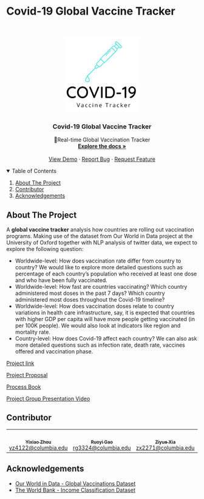 # Covid-19 Global Vaccine Tracker
<!-- PROJECT LOGO -->
<br />
<p align="center">
  <a href="https://github.com/QMSS-G5063-2022/Group_AB_Covid_Vaccination">
    <img src="images/COVID-19.png" alt="Logo" width="200" height="200">
  </a>

  <h3 align="center">Covid-19 Global Vaccine Tracker</h3>

  <p align="center">
     🚀Real-time Global Vaccination Tracker
    <br />
    <a href="https://github.com/QMSS-G5063-2022/Group_AB_Covid_Vaccination"><strong>Explore the docs »</strong></a>
    <br />
    <br />
    <a href="https://github.com/QMSS-G5063-2022/Group_AB_Covid_Vaccination">View Demo</a>
    ·
    <a href="https://github.com/QMSS-G5063-2022/Group_AB_Covid_Vaccination/issues">Report Bug</a>
    ·
    <a href="https://github.com/QMSS-G5063-2022/Group_AB_Covid_Vaccination/issues">Request Feature</a>
  </p>
</p>

<!-- TABLE OF CONTENTS -->
<details open="open">
  <summary>Table of Contents</summary>
  <ol>
    <li><a href="#about-the-project">About The Project</a></li>
    <li><a href="#contributor">Contributor</a></li>
    <li><a href="#acknowledgements">Acknowledgements</a></li>
  </ol>
</details>

<!-- ABOUT THE PROJECT -->
## About The Project
A **global vaccine tracker** analysis how countries are rolling out vaccination programs. Making use of the dataset from Our World in Data project at the University of Oxford together with NLP analysis of twitter data, we expect to explore the following question:

- Worldwide-level: How does vaccination rate differ from country to country? We would like to explore more detailed questions such as percentage of each country’s population who received at least one dose and who have been fully vaccinated.
- Worldwide-level: How fast are countries vaccinating? Which country administered most doses in the past 7 days? Which country administered most doses throughout the Covid-19 timeline?
- Worldwide-level: How does vaccination doses relate to country variations in health care infrastructure, say, it is expected that countries with higher GDP per capita will have more people getting vaccinated (in per 100K people). We would also look at indicators like region and mortality rate. 
- Country-level: How does Covid-19 affect each country? We can also ask more detailed questions such as infection rate, death rate, vaccines offered and vaccination phase.

[Project link](https://ashizhou.shinyapps.io/vaccination_tracker/)

[Project Proposal](./Final_Project_Proposal_Group_AB_Covid_Vaccination.pdf.pdf)

[Process Book](./Process_Book_Group_AB.pdf)

[Project Group Presentation Video](https://drive.google.com/file/d/1UJTbEJQBgnzkw4zgZgKDIse_qgbpDcvN/view?usp=sharing)

<!-- CONTRIBUTOR -->
## Contributor

<table align="center">
  <tr>
    <td align="center"><a href="https://github.com/ashizhou"><img src="https://avatars.githubusercontent.com/u/70239764?v=3&s=100" width="100px;" alt=""/><br /><sub><b>Yixiao Zhou</b></sub></a><br /><a href="yz4122@columbia.edu" title="Email-Address">yz4122@columbia.edu</a></td>
      <td align="center"><a href="https://github.com/gabrici39"><img src="https://avatars.githubusercontent.com/u/95658686?v=3&s=100" width="100px;" alt=""/><br /><sub><b>Ruoyi Gao</b></sub></a><br /><a href="rg3324@columbia.edu" title="Email-Address">rg3324@columbia.edu</a></td>
     <td align="center"><a href="https://github.com/ZIYUEXIA"><img src="https://avatars.githubusercontent.com/u/98167885?v=3&s=100" width="100px;" alt=""/><br /><sub><b>Ziyue Xia</b></sub></a><br /><a href="zx2271@columbia.edu" title="Email-Address">zx2271@columbia.edu</a></td>
     <td align="center"><a href="https://github.com/sssooyyi"><img src="https://avatars.githubusercontent.com/u/95590300?v=3&s=100" width="100px;" alt=""/><br /><sub><b>Yi Sun</b></sub></a><br /><a href="ys3512@columbia.edu" title="Email-Address">ys3512@columbia.edu</a></td>
</tr>
</table>

<!-- ACKNOWLEDGEMENTS -->
## Acknowledgements
  
* [Our World in Data - Global Vaccinations Dataset](https://ourworldindata.org/covid-vaccinations)
* [The World Bank - Income Classification Dataset](https://datahelpdesk.worldbank.org/knowledgebase/articles/378834-how-does-the-world-bank-classify-countries)
